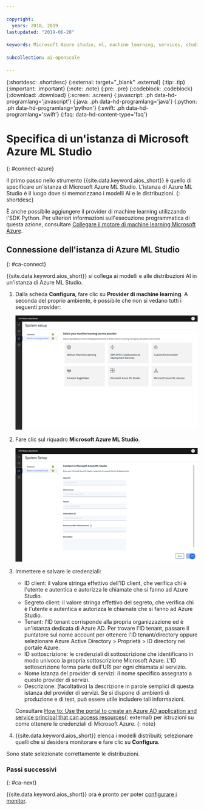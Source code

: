 ```yaml
---

copyright:
  years: 2018, 2019
lastupdated: "2019-06-28"

keywords: Microsoft Azure studio, ml, machine learning, services, studio

subcollection: ai-openscale

---
```


{:shortdesc: .shortdesc}
{:external: target="_blank" .external}
{:tip: .tip}
{:important: .important}
{:note: .note}
{:pre: .pre}
{:codeblock: .codeblock}
{:download: .download}
{:screen: .screen}
{:javascript: .ph data-hd-programlang='javascript'}
{:java: .ph data-hd-programlang='java'}
{:python: .ph data-hd-programlang='python'}
{:swift: .ph data-hd-programlang='swift'}
{:faq: data-hd-content-type='faq'}

# Specifica di un'istanza di Microsoft Azure ML Studio
{: #connect-azure}

Il primo passo nello strumento {{site.data.keyword.aios_short}} è quello di specificare un'istanza di Microsoft Azure ML Studio. L'istanza di Azure ML Studio è il luogo dove si memorizzano i modelli AI e le distribuzioni.
{: shortdesc}

È anche possibile aggiungere il provider di machine learning utilizzando l'SDK Python. Per ulteriori informazioni sull'esecuzione programmatica di questa azione, consultare [Collegare il motore di machine learning Microsoft Azure](/docs/services/ai-openscale?topic=ai-openscale-cml-connect#cml-azbind).

## Connessione dell'istanza di Azure ML Studio
{: #ca-connect}

{{site.data.keyword.aios_short}} si collega ai modelli e alle distribuzioni AI in un'istanza di Azure ML Studio.

1. Dalla scheda **Configura**, fare clic su **Provider di machine learning**. A seconda del proprio ambiente, è possibile che non si vedano tutti i seguenti provider:

   ![viene visualizzato il pannello per la selezione del provider del servizio di machine learning con i riquadri per i motori di machine learning supportati](images/wos-machine-learning-providers-selection.png)

1.  Fare clic sul riquadro **Microsoft Azure ML Studio**.

    ![Immettere le credenziali Azure ML Studio](images/connect-azure-cred.png)

1.  Immettere e salvare le credenziali:

    - ID client: il valore stringa effettivo dell'ID client, che verifica chi è l'utente e autentica e autorizza le chiamate che si fanno ad Azure Studio.
    - Segreto client: il valore stringa effettivo del segreto, che verifica chi è l'utente e autentica e autorizza le chiamate che si fanno ad Azure Studio.
    - Tenant: l'ID tenant corrisponde alla propria organizzazione ed è un'istanza dedicata di Azure AD. Per trovare l'ID tenant, passare il puntatore sul nome account per ottenere l'ID tenant/directory oppure selezionare Azure Active Directory > Proprietà > ID directory nel portale Azure.
    - ID sottoscrizione: le credenziali di sottoscrizione che identificano in modo univoco la propria sottoscrizione Microsoft Azure. L'ID sottoscrizione forma parte dell'URI per ogni chiamata al servizio.
    - Nome istanza del provider di servizi: il nome specifico assegnato a questo provider di servizi.
    - Descrizione: (facoltativo) la descrizione in parole semplici di questa istanza del provider di servizi. Se si dispone di ambienti di produzione e di test, può essere utile includere tali informazioni.


    Consultare [How to: Use the portal to create an Azure AD application and service principal that can access resources](https://docs.microsoft.com/en-us/azure/active-directory/develop/howto-create-service-principal-portal){: external} per istruzioni su come ottenere le credenziali di Microsoft Azure.
    {: note}

1.  {{site.data.keyword.aios_short}} elenca i modelli distribuiti; selezionare quelli che si desidera monitorare e fare clic su **Configura**.

Sono state selezionate correttamente le distribuzioni.

### Passi successivi
{: #ca-next}

{{site.data.keyword.aios_short}} ora è pronto per poter [configurare i monitor](/docs/services/ai-openscale?topic=ai-openscale-mo-config).
